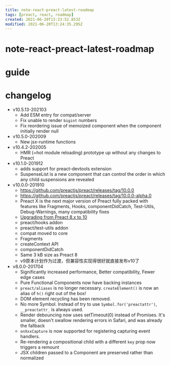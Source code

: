 ```yaml
---
title: note-react-preact-latest-roadmap
tags: [preact, react, roadmap]
created: 2021-06-20T13:23:52.853Z
modified: 2021-06-20T13:24:35.295Z
---
```


# note-react-preact-latest-roadmap

# guide

# changelog
- v10.5.13-202103
  - Add ESM entry for compat/server
  - Fix unable to render `bigint` numbers
  - Fix reordering issue of memoized component when the component initially render null
- v10.5.0-202009
  - New jsx-runtime functions
- v10.4.2-202005
  - HMR (=hot module reloading) prototype up without any changes to Preact
- v10.1.0-201912
  - adds support for preact-devtools extension
  - SuspenseList is a new component that can control the order in which any child suspensions are revealed
- v10.0.0-201910
  - https://github.com/preactjs/preact/releases/tag/10.0.0
  - https://github.com/preactjs/preact/releases/tag/10.0.0-alpha.0
  - Preact X is the next major version of Preact fully packed with features like Fragments, Hooks, componentDidCatch, Test-Utils, Debug-Warnings, many compatibility fixes 
  - [Upgrading from Preact 8.x to 10](https://preactjs.com/guide/v10/upgrade-guide/)
  - preact/hooks addon
  - preact/test-utils addon
  - compat moved to core
  - Fragments
  - createContext API
  - componentDidCatch
  - Same 3 kB size as Preact 8
  - v9原本计划作为过渡，但兼容性实现得很好就直接发布v10了
- v8.0.0-201704
  - Significantly increased performance, Better compatibility, Fewer edge cases
  - Pure Functional Components now have backing instances
  - `preact/aliases` is no longer necessary. `createElement()` is now an alias of `h()` right out of the box!
  - DOM element recycling has been removed.
  - No more Symbol. Instead of try to use `Symbol.for('preactattr')`,  `__preactattr_` is always used.
  - Render debouncing now uses setTimeout(0) instead of Promises. It's smaller, doesn't swallow rendering errors in Safari, and was already the fallback
  - `onXxxCapture` is now supported for registering capturing event handlers.
  - Re-rendering a compositional child with a different `key` prop now triggers a remount
  - JSX children passed to a Component are preserved rather than normalized
